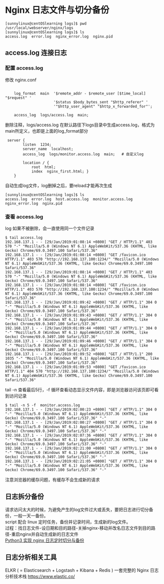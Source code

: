 # Nginx 日志文件与切分备份
```
[sunnylinux@centOSlearning logs]$ pwd
/usr/local/webserver/nginx/logs
[sunnylinux@centOSlearning logs]$ ls
access.log  error.log  nginx_error.log  nginx.pid
```
## access.log 连接日志
### 配置 access.log 
修改 nginx.conf
```

    log_format  main  '$remote_addr - $remote_user [$time_local] "$request" '
                      '$status $body_bytes_sent "$http_referer" '
                      '"$http_user_agent" "$http_x_forwarded_for"';

    access_log  logs/access.log  main;
```
删除注释，logs/access.log 在默认路径下logs目录中生成access.log，格式为main所定义，也即是上面的log_format部分
```
 server {
        listen  1234;
        server_name  localhost;
        access_log  logs/monitor.access.log  main;   # 自定义log

        location / {
            root  html;
            index  nginx_first.html; }
    }

```
自动生成log文件，log删掉之后，要reload才能再次生成
```
[sunnylinux@centOSlearning logs]$ ls
access.log  error.log  host.access.log  monitor.access.log  nginx_error.log  nginx.pid
```

### 查看 access.log
log 如果不被删除，会一直使用同一个文件记录
```
$ tail access.log
192.168.137.1 - - [29/Jan/2019:01:08:14 +0800] "GET / HTTP/1.1" 403 570 "-" "Mozilla/5.0 (Windows NT 6.1) AppleWebKit/537.36 (KHTML, like Gecko) Chrome/69.0.3497.100 Safari/537.36"
192.168.137.1 - - [29/Jan/2019:01:08:14 +0800] "GET /favicon.ico HTTP/1.1" 403 570 "http://192.168.137.100:1234/" "Mozilla/5.0 (Windows NT 6.1) AppleWebKit/537.36 (KHTML, like Gecko) Chrome/69.0.3497.100 Safari/537.36"
192.168.137.1 - - [29/Jan/2019:01:08:14 +0800] "GET / HTTP/1.1" 403 570 "-" "Mozilla/5.0 (Windows NT 6.1) AppleWebKit/537.36 (KHTML, like Gecko) Chrome/69.0.3497.100 Safari/537.36"
192.168.137.1 - - [29/Jan/2019:01:08:14 +0800] "GET /favicon.ico HTTP/1.1" 403 570 "http://192.168.137.100:1234/" "Mozilla/5.0 (Windows NT 6.1) AppleWebKit/537.36 (KHTML, like Gecko) Chrome/69.0.3497.100 Safari/537.36"
192.168.137.1 - - [29/Jan/2019:01:09:42 +0800] "GET / HTTP/1.1" 304 0 "-" "Mozilla/5.0 (Windows NT 6.1) AppleWebKit/537.36 (KHTML, like Gecko) Chrome/69.0.3497.100 Safari/537.36"
192.168.137.1 - - [29/Jan/2019:01:09:43 +0800] "GET / HTTP/1.1" 304 0 "-" "Mozilla/5.0 (Windows NT 6.1) AppleWebKit/537.36 (KHTML, like Gecko) Chrome/69.0.3497.100 Safari/537.36"
192.168.137.1 - - [29/Jan/2019:01:09:44 +0800] "GET / HTTP/1.1" 304 0 "-" "Mozilla/5.0 (Windows NT 6.1) AppleWebKit/537.36 (KHTML, like Gecko) Chrome/69.0.3497.100 Safari/537.36"
192.168.137.1 - - [29/Jan/2019:01:09:46 +0800] "GET / HTTP/1.1" 304 0 "-" "Mozilla/5.0 (Windows NT 6.1) AppleWebKit/537.36 (KHTML, like Gecko) Chrome/69.0.3497.100 Safari/537.36"
192.168.137.1 - - [29/Jan/2019:01:09:52 +0800] "GET / HTTP/1.1" 200 1035 "-" "Mozilla/5.0 (Windows NT 6.1) AppleWebKit/537.36 (KHTML, like Gecko) Chrome/69.0.3497.100 Safari/537.36"
192.168.137.1 - - [29/Jan/2019:01:09:53 +0800] "GET /favicon.ico HTTP/1.1" 404 570 "http://192.168.137.100:1234/" "Mozilla/5.0 (Windows NT 6.1) AppleWebKit/537.36 (KHTML, like Gecko) Chrome/69.0.3497.100 Safari/537.36"
```
tail -n 查看最后5行，-f 循环查看动态显示文件内容，即是浏览器访问该页即可看到访问记录
```
$ tail -n 5 -f  monitor.access.log
192.168.137.1 - - [29/Jan/2019:02:00:23 +0800] "GET / HTTP/1.1" 304 0 "-" "Mozilla/5.0 (Windows NT 6.1) AppleWebKit/537.36 (KHTML, like Gecko) Chrome/69.0.3497.100 Safari/537.36" "-"
192.168.137.1 - - [29/Jan/2019:02:00:27 +0800] "GET / HTTP/1.1" 304 0 "-" "Mozilla/5.0 (Windows NT 6.1) AppleWebKit/537.36 (KHTML, like Gecko) Chrome/69.0.3497.100 Safari/537.36" "-"
192.168.137.1 - - [29/Jan/2019:02:07:36 +0800] "GET / HTTP/1.1" 304 0 "-" "Mozilla/5.0 (Windows NT 6.1) AppleWebKit/537.36 (KHTML, like Gecko) Chrome/69.0.3497.100 Safari/537.36" "-"
192.168.137.1 - - [29/Jan/2019:02:21:00 +0800] "GET / HTTP/1.1" 304 0 "-" "Mozilla/5.0 (Windows NT 6.1) AppleWebKit/537.36 (KHTML, like Gecko) Chrome/69.0.3497.100 Safari/537.36" "-"
192.168.137.1 - - [29/Jan/2019:02:21:05 +0800] "GET / HTTP/1.1" 304 0 "-" "Mozilla/5.0 (Windows NT 6.1) AppleWebKit/537.36 (KHTML, like Gecko) Chrome/69.0.3497.100 Safari/537.36" "-"
```
注意浏览器的缓存问题，有缓存不会生成新的请求

## 日志拆分备份
请求访问太大的时候，为避免产生的log文件过大或丢失，要把日志进行切分备份，一般一天一备份。<br>
script 配合 linux 定时任务，备份并记录时间，生成新的log文件。<br>
过程：找日志文件-设日期和目的路径-关掉nginx-移动并改名日志文件到目的路径-重启nginx并自动生成新的日志文件<br>
[Python3 实现 nginx 日志定时切分与备份](https://github.com/dearxuany/python_program/tree/master/Nginx_log_backup)

## 日志分析相关工具
 ELKR ( = Elasticsearch + Logstash + Kibana + Redis ) 一套完整的 Nginx 日志分析技术栈 https://www.elastic.co/ 
 
 

